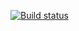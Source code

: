 [![Build status](https://ci.appveyor.com/api/projects/status/pw618dfx386r51sk?svg=true)](https://ci.appveyor.com/project/Lanoriya/ajs-regex)

